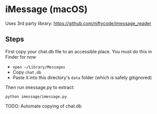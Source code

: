 # iMessage (macOS)

Uses 3rd party library: https://github.com/niftycode/imessage_reader

## Steps

First copy your chat.db file to an accessible place. You must do this in Finder for now

- `open ~/Library/Messages`
- Copy `chat.db`
- Paste it into this directory's `data` folder (which is safely gitignored)

Then run imessage.py to extract:

```
python imessage/imessage.py
```

TODO: Automate copying of chat.db
